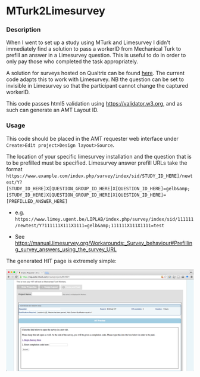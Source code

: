# MTurk2Limesurvey

### Description 
When I went to set up a study using MTurk and Limesurvey I didn't immediately find a solution to pass a workerID from Mechanical Turk to prefill an answer in a Limesurvey question. This is useful to do in order to only pay those who completed the task appropriately. 

A solution for surveys hosted on Qualtrix can be found [here](http://sapir.psych.wisc.edu/wiki/index.php/MTurk). The current code adapts this to work with Limesurvey. NB the question can be set to invisible in Limesurvey so that the participant cannot change the captured workerID.

This code passes html5 validation using https://validator.w3.org, and as such can generate an AMT Layout ID. 

### Usage
This code should be placed in the AMT requester web interface under `Create>Edit project>Design layout>Source`.

The location of your specific limesurvey installation and the question that is to be prefilled must be specified. Limesurvey answer prefill URLs take the format `https://www.example.com/index.php/survey/index/sid/STUDY_ID_HERE]/newtest/Y?[STUDY_ID_HERE]X[QUESTION_GROUP_ID_HERE]X[QUESTION_ID_HERE]=gelb&amp;[STUDY_ID_HERE]X[QUESTION_GROUP_ID_HERE]X[QUESTION_ID_HERE]=[PREFILLED_ANSWER_HERE]`

- e.g. `https://www.limey.ugent.be/LIPLAB/index.php/survey/index/sid/111111/newtest/Y?111111X111X1111=gelb&amp;111111X111X1111=test`

- See <https://manual.limesurvey.org/Workarounds:_Survey_behaviour#Prefilling_survey_answers_using_the_survey_URL>

The generated HIT page is extremely simple:

![alt text](https://github.com/ianhussey/MTurk2Limesurvey/blob/master/Screenshot.png "Screenshot")




